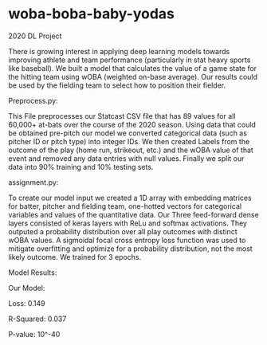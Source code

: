 # woba-boba-baby-yodas
2020 DL Project

There is growing interest in applying deep learning models towards improving athlete and team performance (particularly in stat heavy sports like baseball). We built a model that calculates the value of a game state for the hitting team using wOBA (weighted on-base average). Our results could be used by the fielding team to select how to position their fielder.

Preprocess.py:

This File preprocesses our Statcast CSV file that has 89 values for all 60,000+ at-bats over the course of the 2020 season. 
Using data that could be obtained pre-pitch our model we converted categorical data (such as pitcher ID or pitch type) into integer IDs. 
We then created Labels from the outcome of the play (home run, strikeout, etc.) and the wOBA value of that event and removed any data entries with null values.
Finally we split our data into 90% training and 10% testing sets. 

assignment.py:

To create our model input we created a 1D array with embedding matrices for batter, pitcher and fielding team, one-hotted vectors for categorical variables and values of the quantitative data.
Our Three feed-forward dense layers consisted of keras layers with ReLu and softmax activations. They outputed a probability distribution over all play outcomes with distinct wOBA values. 
A sigmoidal focal cross entropy loss function was used to mitigate overfitting and optimize for a probability distribution, not the most likely outcome.
We trained for 3 epochs. 

Model Results:

Our Model:

Loss: 0.149

R-Squared: 0.037

P-value: 10^-40


